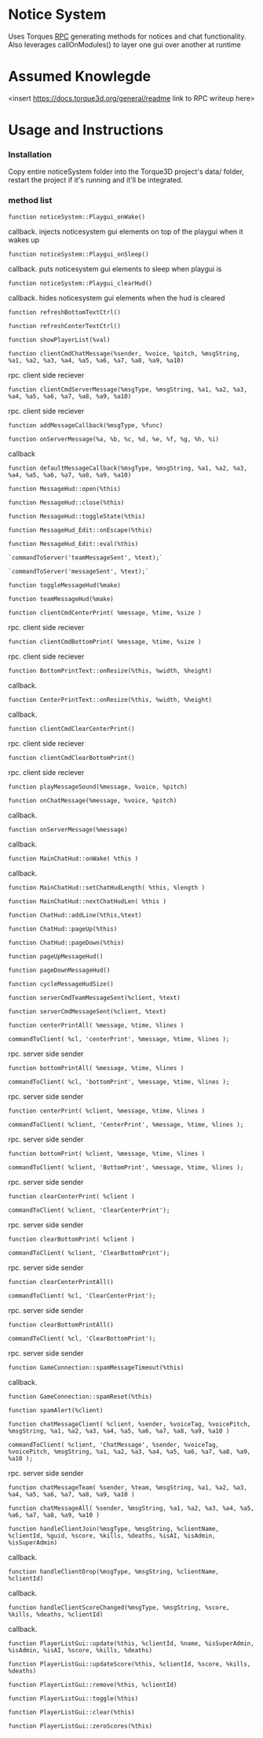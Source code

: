 # Notice System
Uses Torques [RPC](https://www.techtarget.com/searchapparchitecture/definition/Remote-Procedure-Call-RPC) generating methods for notices and chat functionality.
Also leverages callOnModules() to layer one gui over another at runtime
# Assumed Knowlegde
<insert https://docs.torque3d.org/general/readme link to RPC writeup here>

# Usage and Instructions

### Installation
Copy entire noticeSystem folder into the Torque3D project's data/ folder, restart the project if it's running and it'll be integrated.

### method list
`function noticeSystem::Playgui_onWake()`

 callback. injects noticesystem gui elements on top of the playgui when it wakes up
 
`function noticeSystem::Playgui_onSleep()`

 callback. puts noticesystem gui elements to sleep when playgui is
 
`function noticeSystem::Playgui_clearHud()`

 callback. hides noticesystem gui elements when the hud is cleared

`function refreshBottomTextCtrl()`

`function refreshCenterTextCtrl()`

`function showPlayerList(%val)`

`function clientCmdChatMessage(%sender, %voice, %pitch, %msgString, %a1, %a2, %a3, %a4, %a5, %a6, %a7, %a8, %a9, %a10)`

 rpc. client side reciever
 
`function clientCmdServerMessage(%msgType, %msgString, %a1, %a2, %a3, %a4, %a5, %a6, %a7, %a8, %a9, %a10)`

 rpc. client side reciever
 
`function addMessageCallback(%msgType, %func)`

`function onServerMessage(%a, %b, %c, %d, %e, %f, %g, %h, %i)`

callback

`function defaultMessageCallback(%msgType, %msgString, %a1, %a2, %a3, %a4, %a5, %a6, %a7, %a8, %a9, %a10)`

`function MessageHud::open(%this)`

`function MessageHud::close(%this)`

`function MessageHud::toggleState(%this)`

`function MessageHud_Edit::onEscape(%this)`

`function MessageHud_Edit::eval(%this)`

    `commandToServer('teamMessageSent', %text);`
    
    `commandToServer('messageSent', %text);`

`function toggleMessageHud(%make)`

`function teamMessageHud(%make)`

`function clientCmdCenterPrint( %message, %time, %size )`

 rpc. client side reciever
 
`function clientCmdBottomPrint( %message, %time, %size )`

 rpc. client side reciever
 
`function BottomPrintText::onResize(%this, %width, %height)`

 callback. 
 
`function CenterPrintText::onResize(%this, %width, %height)`

 callback. 
 
`function clientCmdClearCenterPrint()`

 rpc. client side reciever
 
`function clientCmdClearBottomPrint()`

 rpc. client side reciever
 
`function playMessageSound(%message, %voice, %pitch)`

`function onChatMessage(%message, %voice, %pitch)`

 callback. 
 
`function onServerMessage(%message)`

 callback. 

`function MainChatHud::onWake( %this )`

 callback. 
 
`function MainChatHud::setChatHudLength( %this, %length )`

`function MainChatHud::nextChatHudLen( %this )`

`function ChatHud::addLine(%this,%text)`

`function ChatHud::pageUp(%this)`

`function ChatHud::pageDown(%this)`

`function pageUpMessageHud()`

`function pageDownMessageHud()`

`function cycleMessageHudSize()`

`function serverCmdTeamMessageSent(%client, %text)`

`function serverCmdMessageSent(%client, %text)`

`function centerPrintAll( %message, %time, %lines )`

    commandToClient( %cl, 'centerPrint', %message, %time, %lines );
    
 rpc. server side sender
 
`function bottomPrintAll( %message, %time, %lines )`

    commandToClient( %cl, 'bottomPrint', %message, %time, %lines );
    
 rpc. server side sender
 
`function centerPrint( %client, %message, %time, %lines )`

    commandToClient( %client, 'CenterPrint', %message, %time, %lines );
    
 rpc. server side sender
 
`function bottomPrint( %client, %message, %time, %lines )`

    commandToClient( %client, 'BottomPrint', %message, %time, %lines );
    
 rpc. server side sender
 
`function clearCenterPrint( %client )`

    commandToClient( %client, 'ClearCenterPrint');
    
 rpc. server side sender
 
`function clearBottomPrint( %client )`

    commandToClient( %client, 'ClearBottomPrint');
    
 rpc. server side sender
 
`function clearCenterPrintAll()`

    commandToClient( %cl, 'ClearCenterPrint');
    
 rpc. server side sender
 
`function clearBottomPrintAll()`

    commandToClient( %cl, 'ClearBottomPrint');
    
 rpc. server side sender
 
`function GameConnection::spamMessageTimeout(%this)`

 callback. 
 
`function GameConnection::spamReset(%this)`

`function spamAlert(%client)`

`function chatMessageClient( %client, %sender, %voiceTag, %voicePitch, %msgString, %a1, %a2, %a3, %a4, %a5, %a6, %a7, %a8, %a9, %a10 )`

    commandToClient( %client, 'ChatMessage', %sender, %voiceTag, %voicePitch, %msgString, %a1, %a2, %a3, %a4, %a5, %a6, %a7, %a8, %a9, %a10 );
    
 rpc. server side sender
 
`function chatMessageTeam( %sender, %team, %msgString, %a1, %a2, %a3, %a4, %a5, %a6, %a7, %a8, %a9, %a10 )`

`function chatMessageAll( %sender, %msgString, %a1, %a2, %a3, %a4, %a5, %a6, %a7, %a8, %a9, %a10 )`

`function handleClientJoin(%msgType, %msgString, %clientName, %clientId, %guid, %score, %kills, %deaths, %isAI, %isAdmin, %isSuperAdmin)`

 callback.
 
`function handleClientDrop(%msgType, %msgString, %clientName, %clientId)`

 callback.
 
`function handleClientScoreChanged(%msgType, %msgString, %score, %kills, %deaths, %clientId)`

 callback.

`function PlayerListGui::update(%this, %clientId, %name, %isSuperAdmin, %isAdmin, %isAI, %score, %kills, %deaths)`

`function PlayerListGui::updateScore(%this, %clientId, %score, %kills, %deaths)`

`function PlayerListGui::remove(%this, %clientId)`

`function PlayerListGui::toggle(%this)`

`function PlayerListGui::clear(%this)`

`function PlayerListGui::zeroScores(%this)`
